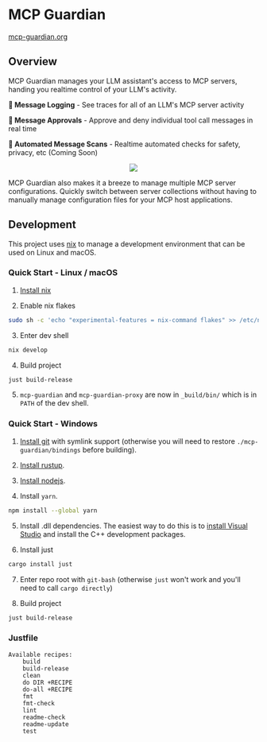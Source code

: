 # MCP Guardian

[mcp-guardian.org](https://mcp-guardian.org)

## Overview

MCP Guardian manages your LLM assistant's access to MCP servers, handing you realtime control of your LLM's activity.

**📜 Message Logging** - See traces for all of an LLM's MCP server activity

**💂 Message Approvals** - Approve and deny individual tool call messages in real time

**🤖 Automated Message Scans** - Realtime automated checks for safety, privacy, etc (Coming Soon)

<p align="center">
    <img src="./docs/resources/splash-page.png" />
</p>

MCP Guardian also makes it a breeze to manage multiple MCP server configurations. Quickly switch between server collections without having to manually manage configuration files for your MCP host applications.

## Development

This project uses [nix](https://nixos.org/) to manage a development environment that can be used on Linux and macOS.

### Quick Start - Linux / macOS

1. [Install nix](https://nixos.org/download/)

2. Enable nix flakes
```bash
sudo sh -c 'echo "experimental-features = nix-command flakes" >> /etc/nix/nix.conf'
```

3. Enter dev shell
```bash
nix develop
```

4. Build project
```bash
just build-release
```

5. `mcp-guardian` and `mcp-guardian-proxy` are now in `_build/bin/` which is in `PATH` of the dev shell.

### Quick Start - Windows

1. [Install git](https://git-scm.com/downloads/win) with symlink support (otherwise you will need to restore `./mcp-guardian/bindings` before building).

2. [Install rustup](https://www.rust-lang.org/tools/install).

3. [Install nodejs](https://nodejs.org/en/download).

4. Install `yarn`.
```bash
npm install --global yarn
```

5. Install .dll dependencies. The easiest way to do this is to [install Visual Studio](https://visualstudio.microsoft.com/downloads/) and install the C++ development packages.

6. Install just
```bash
cargo install just
```

7. Enter repo root with `git-bash` (otherwise `just` won't work and you'll need to call `cargo directly`)

8. Build project
```bash
just build-release
```

### Justfile

```present just --list
Available recipes:
    build
    build-release
    clean
    do DIR +RECIPE
    do-all +RECIPE
    fmt
    fmt-check
    lint
    readme-check
    readme-update
    test
```
